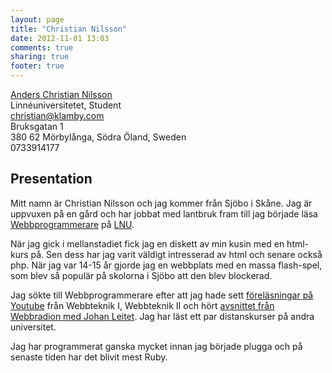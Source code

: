 ```yaml
---
layout: page
title: "Christian Nilsson"
date: 2012-11-01 13:03
comments: true
sharing: true
footer: true
---
```


<div id="hcard-Christian-Anders-Nilsson" class="vcard">
 <a class="url fn n" href="http://www.klamby.com"><span class="additional-name">Anders</span> <span class="given-name">Christian</span> <span class="family-name">Nilsson</span></a> 
 <div><span class="org">Linnéuniversitetet</span>, <span class="role">Student</span></div>
 <a class="email" href="mailto:christian@klamby.com">christian@klamby.com</a>

 <div class="adr">
  <div class="street-address">Bruksgatan 1</div>
  <span class="postal-code">380 62</span> 
  <span class="locality">Mörbylånga</span>, 
  <span class="region">Södra Öland</span>, 
  <span class="country-name">Sweden</span>
 </div>
 <div class="tel">0733914177</div>
</div>

## Presentation

Mitt namn är Christian Nilsson och jag kommer från Sjöbo i Skåne. Jag är uppvuxen på en gård och har jobbat med lantbruk fram till jag började läsa [Webbprogrammerare](http://www.webbprogrammerare.se/) på [LNU](http://www.lnu.se/). 

När jag gick i mellanstadiet fick jag en diskett av min kusin med en html-kurs på. Sen dess har jag varit väldigt intresserad av html och senare också php. När jag var 14-15 år gjorde jag en webbplats med en massa flash-spel, som blev så populär på skolorna i Sjöbo att den blev blockerad.

Jag sökte till Webbprogrammerare efter att jag hade sett [föreläsningar på Youtube](http://www.youtube.com/user/leitet) från Webbteknik I, Webbteknik II och hört [avsnittet från Webbradion med Johan Leitet](http://webbradion.net/avsnitt/38). Jag har läst ett par distanskurser på andra universitet.

Jag har programmerat ganska mycket innan jag började plugga och på senaste tiden har det blivit mest Ruby.

